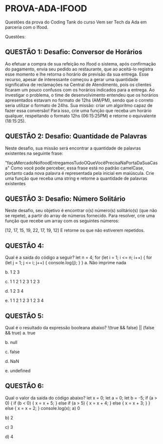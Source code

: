 # PROVA-ADA-IFOOD

Questões da prova do Coding Tank do curso Vem ser Tech da Ada em parceria com o Ifood.

Questões:

## QUESTÃO 1: Desafio: Conversor de Horários
Ao efetuar a compra de sua refeição no Ifood o sistema, após confirmação do pagamento, envia seu pedido ao restaurante, que ao aceitá-lo registra esse momento e lhe retorna o horário de previsão da sua entrega. Esse recurso, apesar de interessante começou a gerar uma quantidade significativa de reclamações na Central de Atendimento, pois os clientes ficaram um pouco confusos com os horários indicados para a entrega. Ao investigar o problema, o time de desenvolvimento entendeu que os horários apresentados estavam no formato de 12hs (AM/PM), sendo que o correto seria utilizar o formato de 24hs. Sua missão: criar um algoritmo capaz de fazer essa conversão! Para isso, crie uma função que receba um horário qualquer, respeitando o formato 12hs (06:15:25PM) e retorne o equivalente (18:15:25).

## QUESTÃO 2: Desafio: Quantidade de Palavras
Neste desafio, sua missão será encontrar a quantidade de palavras existentes na seguinte frase:

"façaMercadoNoIfoodEntregamosTudoOQueVocêPrecisaNaPortaDaSuaCasa"
Como você pode perceber, essa frase está no padrão camelCase, portanto cada nova palavra é representada pela inicial em maiúscula. Crie uma função que receba uma string e retorne a quantidade de palavras existentes

## QUESTÃO 3: Desafio: Número Solitário
Neste desafio, seu objetivo é encontrar o(s) número(s) solitário(s) (que não se repete), a partir do array de números fornecido. Para resolver, crie uma função que recebe um array com os seguintes números:

[12, 17, 15, 19, 22, 17, 19, 12]
E retorne os que não estiverem repetidos.

## QUESTÃO 4:

Qual é a saída do código a seguir?
let n = 4;
for (let i = 1; i <= n; i++) {
    for (let j = 1; j <= i; j++) {
        console.log(j);
    }
}
a. Não imprime nada

b. 1 2 3

c. 1 1 2 1 2 3 1 2 3

d. 1 2 3 4

e. 1 1 2 1 2 3 1 2 3 4

## QUESTÃO 5:

Qual é o resultado da expressão booleana abaixo?
!(true && false) || (false && true)
a. true

b. null

c. false

d. NaN

e. undefined

## QUESTÃO 6:

Qual o valor da saída do código abaixo?
let x = 0;
let a = 0;
let b = -5;
if (a > 0) {
    if (b < 0) {
        x = x + 5;
    } else if (a > 5) {
        x = x + 4;
    } else {
        x = x + 3;
    }
} else {
    x = x + 2;
}
console.log(x);
a) 0

b) 2

c) 3

d) 4

